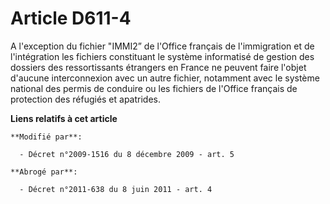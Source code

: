 # Article D611-4

A l'exception du fichier "IMMI2” de l'Office français de l'immigration et de l'intégration les fichiers constituant le
système informatisé de gestion des dossiers des ressortissants étrangers en France ne peuvent faire l'objet d'aucune
interconnexion avec un autre fichier, notamment avec le système national des permis de conduire ou les fichiers de l'Office
français de protection des réfugiés et apatrides.

**Liens relatifs à cet article**

	**Modifié par**:

	  - Décret n°2009-1516 du 8 décembre 2009 - art. 5

	**Abrogé par**:

	  - Décret n°2011-638 du 8 juin 2011 - art. 4

